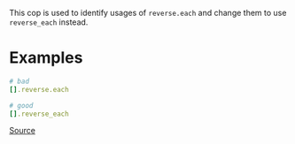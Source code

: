 
This cop is used to identify usages of `reverse.each` and
change them to use `reverse_each` instead.

# Examples

```ruby
# bad
[].reverse.each

# good
[].reverse_each
```

[Source](http://www.rubydoc.info/gems/rubocop/RuboCop/Cop/Performance/ReverseEach)